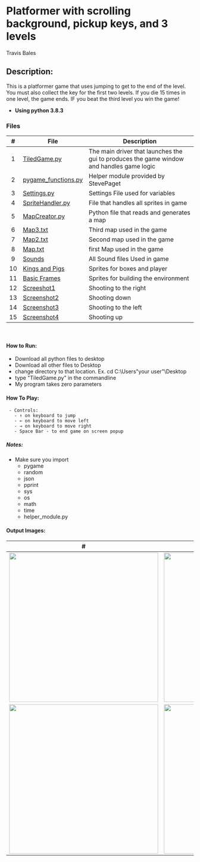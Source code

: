 # Platformer with scrolling background, pickup keys, and 3 levels
Travis Bales

## Description:
This is a platformer game that uses jumping to get to the end of the level. You must also collect the key for the first two levels.
If you die 15 times in one level, the game ends. IF you beat the third level you win the game!
<br>
- **Using python 3.8.3**

### Files

|   #   | File            | Description                                        |
| :---: | --------------- | -------------------------------------------------- |
|1| [TiledGame.py](https://github.com/travisbales2304/4443-2D-PyGame-Bales/blob/master/Assignments/P02/TiledGame.py) |The main driver that launches the gui to produces the game window and handles game logic|
|2|[pygame_functions.py](https://github.com/travisbales2304/4443-2D-PyGame-Bales/blob/master/Assignments/P02/pygame_functions.py)|Helper module provided by StevePaget |
|3|[Settings.py](https://github.com/travisbales2304/4443-2D-PyGame-Bales/blob/master/Assignments/P02/settings.py)|Settings File used for variables|
|4|[SpriteHandler.py](https://github.com/travisbales2304/4443-2D-PyGame-Bales/blob/master/Assignments/P02/SpriteHandler.py)|File that handles all sprites in game|
|5|[MapCreator.py](https://github.com/travisbales2304/4443-2D-PyGame-Bales/blob/master/Assignments/P02/MapCreator.py)|Python file that reads and generates a map|
|6|[Map3.txt](https://github.com/travisbales2304/4443-2D-PyGame-Bales/blob/master/Assignments/P02/Map3.txt)|Third map used in the game|
|7|[Map2.txt](https://github.com/travisbales2304/4443-2D-PyGame-Bales/blob/master/Assignments/P02/Map2.txt)|Second map used in the game|
|8|[Map.txt](https://github.com/travisbales2304/4443-2D-PyGame-Bales/blob/master/Assignments/P02/Map.txt)|first Map used in the game|
|9|[Sounds](https://github.com/travisbales2304/4443-2D-PyGame-Bales/tree/master/Assignments/P02/Sounds)|All Sound files Used in game|
|10|[Kings and Pigs](https://github.com/travisbales2304/4443-2D-PyGame-Bales/tree/master/Assignments/P02/Kings%20and%20Pigs/Sprites)|Sprites for boxes and player|
|11|[Basic Frames](https://github.com/travisbales2304/4443-2D-PyGame-Bales/tree/master/Assignments/P02/BasicFrames)|Sprites for building the environment|
|12|[Screeshot1](https://github.com/travisbales2304/4443-2D-PyGame-Bales/blob/master/Assignments/P1.04/shot1.png)|Shooting to the right |
|13|[Screenshot2](https://github.com/travisbales2304/4443-2D-PyGame-Bales/blob/master/Assignments/P1.04/shot2.png)|Shooting down|
|14|[Screenshot3](https://github.com/travisbales2304/4443-2D-PyGame-Bales/blob/master/Assignments/P1.04/shot3.png)|Shooting to the left|
|15|[Screenshot4](https://github.com/travisbales2304/4443-2D-PyGame-Bales/blob/master/Assignments/P1.04/shot4.png)|Shooting up|
<br>


#### How to Run:
  - Download all python files to desktop
  - Download all other files to Desktop
  - change directory to that location. Ex. cd C:\Users\"your user"\Desktop
  - type "TiledGame.py" in the commandline
  - My program takes zero parameters
 #### How To Play:
     - Controls:
       - ↑ on keyboard to jump
       - ← on keyboard to move left
       - → on keyboard to move right
       - Space Bar - to end game on screen popup
  
##### Notes:
  - Make sure you import
    - pygame
    - random
    - json
    - pprint
    - sys
    - os
    - math
    - time
    - helper_module.py
    
   #### Output Images:
   |#|#|
   |:--:|---|
   |<img src="shot1.png" width="400">|<img src="shot2.png" width="400">|
   |<img src="shot3.png" width="400">|<img src="shot4.png" width="400">|
 

